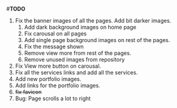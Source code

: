 #**TODO**

1. Fix the banner images of all the pages. Add bit darker images. 
  	1. Add dark background images on home page
  	2. Fix carousal on all pages
  	3. Add single page background images on rest of the pages.
  	4. Fix the message shown
  	5. Remove view more from rest of the pages.
  	6. Remove unused images from repository
2. Fix View more button on carousal.
3. Fix all the services links and add all the services.
4. Add new portfolio images.
5. Add links for the portfolio images.
6. ~~fix favicon~~
7. Bug: Page scrolls a lot to right


